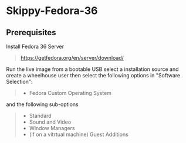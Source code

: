 # Skippy-Fedora-36

## Prerequisites
Install Fedora 36 Server 

> https://getfedora.org/en/server/download/

Run the live image from a bootable USB select a installation source and create a wheelhouse user then select the following options in "Software Selection":
> - Fedora Custom Operating System

and the following sub-options
> - Standard
> - Sound and Video
> - Window Managers
> - (if on a vitrtual machine) Guest Additions
